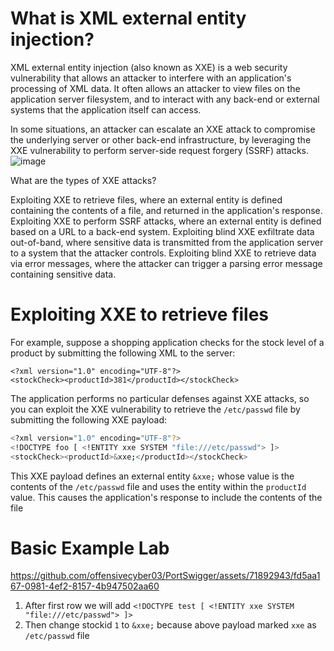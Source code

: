 # What is XML external entity injection?
XML external entity injection (also known as XXE) is a web security vulnerability that allows an attacker to interfere with an application's processing of XML data. It often allows an attacker to view files on the application server filesystem, and to interact with any back-end or external systems that the application itself can access.

In some situations, an attacker can escalate an XXE attack to compromise the underlying server or other back-end infrastructure, by leveraging the XXE vulnerability to perform server-side request forgery (SSRF) attacks.
![image](https://github.com/offensivecyber03/PortSwigger/assets/71892943/a5bdd806-6272-4080-a8ca-2032757e18e7)

What are the types of XXE attacks?

Exploiting XXE to retrieve files, where an external entity is defined containing the contents of a file, and returned in the application's response.
Exploiting XXE to perform SSRF attacks, where an external entity is defined based on a URL to a back-end system.
Exploiting blind XXE exfiltrate data out-of-band, where sensitive data is transmitted from the application server to a system that the attacker controls.
Exploiting blind XXE to retrieve data via error messages, where the attacker can trigger a parsing error message containing sensitive data.

# Exploiting XXE to retrieve files

For example, suppose a shopping application checks for the stock level of a product by submitting the following XML to the server:
```
<?xml version="1.0" encoding="UTF-8"?>
<stockCheck><productId>381</productId></stockCheck>
```
The application performs no particular defenses against XXE attacks, so you can exploit the XXE vulnerability to retrieve the `/etc/passwd` file by submitting the following XXE payload:
```bash
<?xml version="1.0" encoding="UTF-8"?>
<!DOCTYPE foo [ <!ENTITY xxe SYSTEM "file:///etc/passwd"> ]>
<stockCheck><productId>&xxe;</productId></stockCheck>
```
This XXE payload defines an external entity `&xxe;` whose value is the contents of the `/etc/passwd` file and uses the entity within the `productId` value. This causes the application's response to include the contents of the file

# Basic Example Lab
https://github.com/offensivecyber03/PortSwigger/assets/71892943/fd5aa167-0981-4ef2-8157-4b947502aa60

1) After first row we will add `<!DOCTYPE test [ <!ENTITY xxe SYSTEM "file:///etc/passwd"> ]>`
2) Then change stockid `1` to `&xxe;` because above payload marked `xxe` as `/etc/passwd` file

